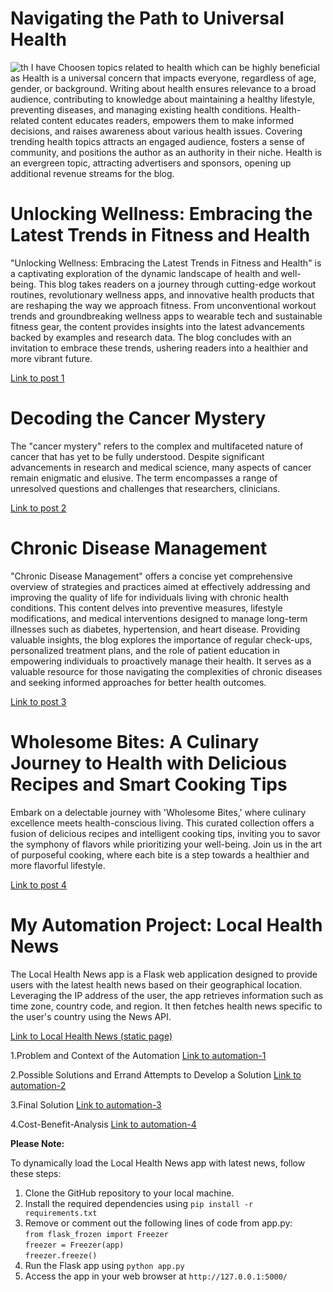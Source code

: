 # Navigating the Path to Universal Health
![th](https://github.com/23W-GBAC/Anukuga/assets/74722296/96eb4a69-6993-4537-8b7c-7aaefea1fb37) I have Choosen topics related to health which can be highly beneficial as Health is a universal concern that impacts everyone, regardless of age, gender, or background. Writing about health ensures relevance to a broad audience, contributing to knowledge about maintaining a healthy lifestyle, preventing diseases, and managing existing health conditions. Health-related content educates readers, empowers them to make informed decisions, and raises awareness about various health issues. Covering trending health topics attracts an engaged audience, fosters a sense of community, and positions the author as an authority in their niche. Health is an evergreen topic, attracting advertisers and sponsors, opening up additional revenue streams for the blog.                                                                                                                                                                      


# Unlocking Wellness: Embracing the Latest Trends in Fitness and Health
"Unlocking Wellness: Embracing the Latest Trends in Fitness and Health" is a captivating exploration of the dynamic landscape of health and well-being. This blog takes readers on a journey through cutting-edge workout routines, revolutionary wellness apps, and innovative health products that are reshaping the way we approach fitness. From unconventional workout trends and groundbreaking wellness apps to wearable tech and sustainable fitness gear, the content provides insights into the latest advancements backed by examples and research data. The blog concludes with an invitation to embrace these trends, ushering readers into a healthier and more vibrant future.

[Link to post 1](post_1.md)                                                                                                                                              


# Decoding the Cancer Mystery
The "cancer mystery" refers to the complex and multifaceted nature of cancer that has yet to be fully understood. Despite significant advancements in research and medical science, many aspects of cancer remain enigmatic and elusive. The term encompasses a range of unresolved questions and challenges that researchers, clinicians.

[Link to post 2](post_2.md)


# Chronic Disease Management
"Chronic Disease Management" offers a concise yet comprehensive overview of strategies and practices aimed at effectively addressing and improving the quality of life for individuals living with chronic health conditions. This content delves into preventive measures, lifestyle modifications, and medical interventions designed to manage long-term illnesses such as diabetes, hypertension, and heart disease. Providing valuable insights, the blog explores the importance of regular check-ups, personalized treatment plans, and the role of patient education in empowering individuals to proactively manage their health. It serves as a valuable resource for those navigating the complexities of chronic diseases and seeking informed approaches for better health outcomes.

[Link to post 3](post_3.md)


# Wholesome Bites: A Culinary Journey to Health with Delicious Recipes and Smart Cooking Tips
Embark on a delectable journey with 'Wholesome Bites,' where culinary excellence meets health-conscious living. This curated collection offers a fusion of delicious recipes and intelligent cooking tips, inviting you to savor the symphony of flavors while prioritizing your well-being. Join us in the art of purposeful cooking, where each bite is a step towards a healthier and more flavorful lifestyle.

[Link to post 4](post_4.md)


# My Automation Project: Local Health News

The Local Health News app is a Flask web application designed to provide users with the latest health news based on their geographical location. Leveraging the IP address of the user, the app retrieves information such as time zone, country code, and region. It then fetches health news specific to the user's country using the News API.

[Link to Local Health News (static page)](Local-Health-News/build/index.html)

1.Problem and Context of the Automation [Link to automation-1](automation/automation-1.md)

2.Possible Solutions and Errand Attempts to Develop a Solution
 [Link to automation-2](automation/automation-2.md)

3.Final Solution [Link to automation-3](automation/automation-3.md)

4.Cost-Benefit-Analysis
 [Link to automation-4](automation/automation-4.md)

**Please Note:**

To dynamically load the Local Health News app with latest news, follow these steps:

1. Clone the GitHub repository to your local machine.
2. Install the required dependencies using `pip install -r requirements.txt`
3. Remove or comment out the following lines of code from app.py:  
`from flask_frozen import Freezer`  
`freezer = Freezer(app)`  
`freezer.freeze()`  
4. Run the Flask app using `python app.py`
5. Access the app in your web browser at `http://127.0.0.1:5000/`
